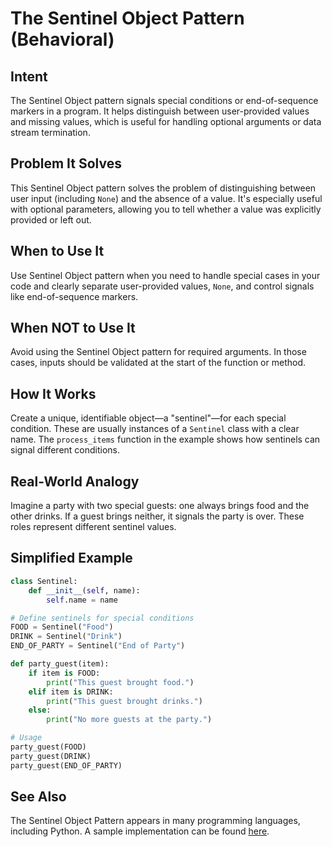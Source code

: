 # The Sentinel Object Pattern (Behavioral)

## Intent

The Sentinel Object pattern signals special conditions or end-of-sequence markers in a program. It helps distinguish between user-provided values and missing values, which is useful for handling optional arguments or data stream termination.

## Problem It Solves

This Sentinel Object pattern solves the problem of distinguishing between user input (including `None`) and the absence of a value. It's especially useful with optional parameters, allowing you to tell whether a value was explicitly provided or left out.

## When to Use It

Use Sentinel Object pattern when you need to handle special cases in your code and clearly separate user-provided values, `None`, and control signals like end-of-sequence markers.

## When NOT to Use It

Avoid using the Sentinel Object pattern for required arguments. In those cases, inputs should be validated at the start of the function or method.

## How It Works

Create a unique, identifiable object—a "sentinel"—for each special condition. These are usually instances of a `Sentinel` class with a clear name. The `process_items` function in the example shows how sentinels can signal different conditions.

## Real-World Analogy

Imagine a party with two special guests: one always brings food and the other drinks. If a guest brings neither, it signals the party is over. These roles represent different sentinel values.

## Simplified Example

```python
class Sentinel:
    def __init__(self, name):
        self.name = name

# Define sentinels for special conditions
FOOD = Sentinel("Food")
DRINK = Sentinel("Drink")
END_OF_PARTY = Sentinel("End of Party")

def party_guest(item):
    if item is FOOD:
        print("This guest brought food.")
    elif item is DRINK:
        print("This guest brought drinks.")
    else:
        print("No more guests at the party.")

# Usage
party_guest(FOOD)
party_guest(DRINK)
party_guest(END_OF_PARTY)
```

## See Also

The Sentinel Object Pattern appears in many programming languages, including Python. A sample implementation can be found [here](https://github.com/taggedzi/python-design-pattern-rag/blob/main/patterns/behavioral/sentinel.py).
